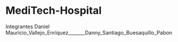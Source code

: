 # MediTech-Hospital
Integrantes Daniel Mauricio_Vallejo_Enriquez_______Danny_Santiago_Buesaquillo_Pabon

